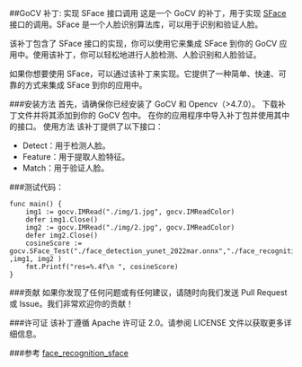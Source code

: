 ##GoCV 补丁: 实现 SFace 接口调用
这是一个 GoCV 的补丁，用于实现 [SFace](https://github.com/opencv/opencv/blob/4.x/modules/objdetect/src/face_detect.cpp) 接口的调用。SFace 是一个人脸识别算法库，可以用于识别和验证人脸。

该补丁包含了 SFace 接口的实现，你可以使用它来集成 SFace 到你的 GoCV 应用中。使用该补丁，你可以轻松地进行人脸检测、人脸识别和人脸验证。

如果你想要使用 SFace，可以通过该补丁来实现。它提供了一种简单、快速、可靠的方式来集成 SFace 到你的应用中。

###安装方法
首先，请确保你已经安装了 GoCV 和 Opencv（>4.7.0）。
下载补丁文件并将其添加到你的 GoCV 包中。
在你的应用程序中导入补丁包并使用其中的接口。
使用方法
该补丁提供了以下接口：

* Detect：用于检测人脸。
* Feature：用于提取人脸特征。
* Match：用于验证人脸。

###测试代码：

    func main() {
        img1 := gocv.IMRead("./img/1.jpg", gocv.IMReadColor)
        defer img1.Close()
        img2 := gocv.IMRead("./img/2.jpg", gocv.IMReadColor)
        defer img2.Close()
        cosineScore :=  gocv.SFace_Test("./face_detection_yunet_2022mar.onnx","./face_recognition_sface_2021dec.onnx" ,img1, img2 ) 
        fmt.Printf("res=%.4f\n ", cosineScore)
    }
###贡献
如果你发现了任何问题或有任何建议，请随时向我们发送 Pull Request 或 Issue。我们非常欢迎你的贡献！

###许可证
该补丁遵循 Apache 许可证 2.0。请参阅 LICENSE 文件以获取更多详细信息。

###参考
[face_recognition_sface](https://github.com/opencv/opencv_zoo/tree/master/models/face_recognition_sface)
